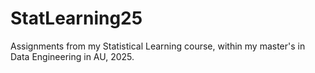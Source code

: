 # StatLearning25

Assignments from my Statistical Learning course, within my master's in Data Engineering in AU, 2025.
